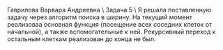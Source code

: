 Гаврилова Варвара Андреевна \\
Задача 5 \\
Я решала поставленную задачу через алгоритм поиска в ширину. На текущий момент реализоваа основная функция (посещение всех соседних клеток от начальной), а также вспомогательные к ней. Рекурсивный переход к остальным клеткам реализован до конца не был.
